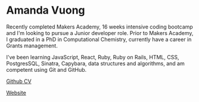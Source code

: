 # Amanda Vuong

Recently completed Makers Academy, 16 weeks intensive coding bootcamp and I'm looking to pursue a Junior developer role. Prior to Makers Academy, I graduated in a PhD in Computational Chemistry, currently have a career in Grants management.

I've been learning JavaScript, React, Ruby, Ruby on Rails, HTML, CSS, PostgresSQL, Sinatra, Capybara, data structures and algorithms, and am competent using Git and GitHub.

[Github CV](https://github.com/mandyvuong/CV)

[Website](https://mandyvuong.github.io/portfolio/)

